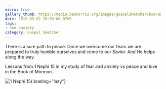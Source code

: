 ```yaml
---
micro: true
gallery_thumb: https://media.bennorris.org/images/gospelsketcher/bom-anxiety-study/1-nephi-15-01.jpg
date: 2019-03-02 20:30:00-0700
tags:
- bom anxiety
category: Gospel Sketcher
---
```


There is a sure path to peace. Once we overcome our fears we are prepared to truly humble ourselves and come to our Savior. And He helps along the way.

Lessons from 1 Nephi 15 in my study of fear and anxiety vs peace and love in the Book of Mormon.

![1 Nephi 15](https://media.bennorris.org/images/gospelsketcher/bom-anxiety-study/1-nephi-15-01.jpg){:loading="lazy"}